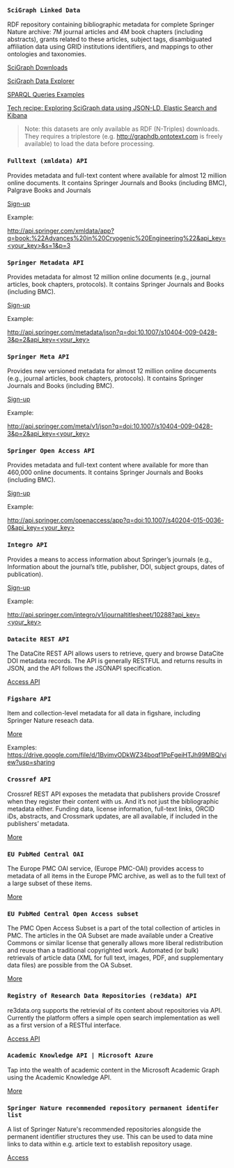 ### `SciGraph Linked Data`

RDF repository containing bibliographic metadata for complete Springer Nature archive: 7M journal articles and 4M book chapters (including abstracts), grants related to these articles, subject tags, disambiguated affiliation data using GRID institutions identifiers, and mappings to other ontologies and taxonomies.  

[SciGraph Downloads](http://scigraph.springernature.com/explorer/downloads/)

[SciGraph Data Explorer](http://scigraph.springernature.com/explorer/)

[SPARQL Queries Examples](https://github.com/springernature/scigraph/tree/master/2017Q2/hackday-2017-06-23/examples/graphdb)

[Tech recipe: Exploring SciGraph data using JSON-LD, Elastic Search and Kibana](http://www.michelepasin.org/blog/2017/04/06/exploring-scigraph-data-using-elastic-search-and-kibana/)

> Note: this datasets are only available as RDF (N-Triples) downloads. They requires a triplestore (e.g. http://graphdb.ontotext.com is freely available) to load the data before processing.

### `Fulltext (xmldata) API`

Provides metadata and full-text content where available for almost 12 million online documents. It contains Springer Journals and Books (including BMC), Palgrave Books and Journals

[Sign-up](https://dev.springer.com/)

Example:

[http://api.springer.com/xmldata/app?q=book:%22Advances%20in%20Cryogenic%20Engineering%22&api_key=<your_key>&s=1&p=3](http://api.springer.com/xmldata/app?q=book:%22Advances%20in%20Cryogenic%20Engineering%22&api_key=<your_key>&s=1&p=3)

### `Springer Metadata API`

Provides metadata for almost 12 million online documents (e.g., journal articles, book chapters, protocols). It contains Springer Journals and Books (including BMC).

[Sign-up](https://dev.springer.com/)

Example:

[http://api.springer.com/metadata/json?q=doi:10.1007/s10404-009-0428-3&p=2&api_key=<your_key>](http://api.springer.com/metadata/json?q=doi:10.1007/s10404-009-0428-3&p=2&api_key=<your_key>)

### `Springer Meta API` 
Provides new versioned metadata for almost 12 million online documents (e.g., journal articles, book chapters, protocols). It contains Springer Journals and Books (including BMC).

[Sign-up](https://dev.springer.com/)

Example:

[http://api.springer.com/meta/v1/json?q=doi:10.1007/s10404-009-0428-3&p=2&api_key=<your_key>](http://api.springer.com/meta/v1/json?q=doi:10.1007/s10404-009-0428-3&p=2&api_key=<your_key>)

### `Springer Open Access API`

Provides metadata and full-text content where available for more than 460,000 online documents. It contains Springer Journals and Books (including BMC). 

[Sign-up](https://dev.springer.com/)

Example:

[http://api.springer.com/openaccess/app?q=doi:10.1007/s40204-015-0036-0&api_key=<your_key>](http://api.springer.com/openaccess/app?q=doi:10.1007/s40204-015-0036-0&api_key=<your_key>)

### `Integro API`

Provides a means to access information about Springer’s journals (e.g., Information about the journal’s title, publisher, DOI, subject groups, dates of publication).

[Sign-up](https://dev.springer.com/)

Example:

[http://api.springer.com/integro/v1/journaltitlesheet/10288?api_key=<your_key>](http://api.springer.com/integro/v1/journaltitlesheet/10288?api_key=<your_key>)

### `Datacite REST API`

The DataCite REST API allows users to retrieve, query and browse DataCite DOI metadata records. The API is generally RESTFUL and returns results in JSON, and the API follows the JSONAPI specification. 

[Access API](https://api.datacite.org/)

### `Figshare API`

Item and collection-level metadata for all data in figshare, including Springer Nature reseach data.

[More](https://docs.figshare.com/#figshare_documentation_api_description)

Examples:
https://drive.google.com/file/d/1BvimvODkWZ34boqf1PpFgeiHTJh99MBQ/view?usp=sharing

### `Crossref API`

Crossref REST API exposes the metadata that publishers provide Crossref when they register their content with us. And it’s not just the bibliographic metadata either. Funding data, license information, full-text links, ORCID iDs, abstracts, and Crossmark updates, are all available, if included in the publishers’ metadata.

[More](https://www.crossref.org/services/metadata-delivery/rest-api/)

### `EU PubMed Central OAI`

The Europe PMC OAI service, (Europe PMC-OAI) provides access to metadata of all items in the Europe PMC archive, as well as to the full text of a large subset of these items.

[More](https://europepmc.org/OaiService)

### `EU PubMed Central Open Access subset`

The PMC Open Access Subset is a part of the total collection of articles in PMC. The articles in the OA Subset are made available under a Creative Commons or similar license that generally allows more liberal redistribution and reuse than a traditional copyrighted work. Automated (or bulk) retrievals of article data (XML for full text, images, PDF, and supplementary data files) are possible from the OA Subset.

[More](https://www.ncbi.nlm.nih.gov/pmc/tools/openftlist/)

### `Registry of Research Data Repositories (re3data) API`

re3data.org supports the retrievial of its content about repositories via API. Currently the platform offers a simple open search implementation as well as a first version of a RESTful interface.

[Access API](https://www.re3data.org/api/doc)

### `Academic Knowledge API | Microsoft Azure`

Tap into the wealth of academic content in the Microsoft Academic Graph using the Academic Knowledge API.

[More](https://azure.microsoft.com/en-gb/services/cognitive-services/academic-knowledge/)

### `Springer Nature recommended repository permanent identifer list`

A list of Springer Nature's recommended repositories alongside the permanent identifier structures they use. This can be used to data mine links to data within e.g. article text to establish repository usage.

[Access](https://docs.google.com/spreadsheets/d/1zjoFhMhTL0uz9kWkAqQOrUQw4OjydxR0sMmnaoqNnOQ/edit?usp=sharing)
